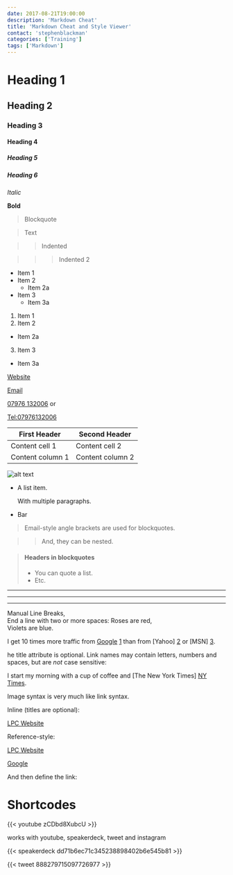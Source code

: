 ```yaml
---
date: 2017-08-21T19:00:00
description: 'Markdown Cheat'
title: 'Markdown Cheat and Style Viewer'
contact: 'stephenblackman'
categories: ['Training']
tags: ['Markdown']
---
```


# Heading 1

## Heading 2

### Heading 3

#### Heading 4

##### Heading 5

##### Heading 6

*Italic*

**Bold**
  
> Blockquote

> Text

> > Indented

> > > Indented 2

* Item 1
* Item 2
  * Item 2a
* Item 3
  * Item 3a

1. Item 1
2. Item 2
  * Item 2a
3. Item 3
  * Item 3a

[Website](http://northoftynelpc.com)

[Email](Mailto:lpc@northoftynelpc.com)

[07976 132006](Tel:07976132006) or

<Tel:07976132006>

  First Header   |   Second Header  
------------ | -------------
Content cell 1 | Content cell 2
Content column 1 | Content column 2

![alt text](https://avatars1.githubusercontent.com/u/26934311?v=4&s=96)

*   A list item.

    With multiple paragraphs.

*   Bar

> Email-style angle brackets
> are used for blockquotes.

> > And, they can be nested.

> #### Headers in blockquotes
> 
> * You can quote a list.
> * Etc.

---

* * *

- - - - 

Manual Line Breaks,  
End a line with two or more spaces:
Roses are red,   
Violets are blue.

I get 10 times more traffic from [Google] [1] than from [Yahoo] [2] or [MSN] [3].

[1]: http://google.com/        "Google"
[2]: http://search.yahoo.com/  "Yahoo Search"
[3]: http://search.msn.com/    "MSN Search"

he title attribute is optional. Link names may contain letters,
numbers and spaces, but are *not* case sensitive:

I start my morning with a cup of coffee and [The New York Times] [NY Times].

[ny times]:http://www.nytimes.com/

Image syntax is very much like link syntax.

Inline (titles are optional):

[LPC Website](https://northoftynelpc.com "LPC Website")

Reference-style:

[LPC Website][lpc]

[lpc]:https://northoftynelpc.com "LPC Website"

[Google][]

And then define the link:

[Google]:http://google.com/

# Shortcodes

{{< youtube zCDbd8XubcU >}}

works with youtube, speakerdeck, tweet and instagram

{{< speakerdeck dd71b6ec71c345238898402b6e545b81 >}}

{{< tweet 888279715097726977 >}}
